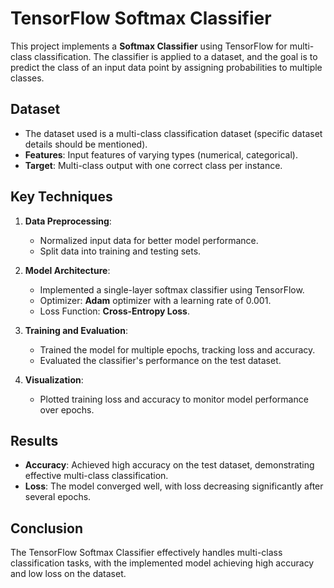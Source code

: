 

# TensorFlow Softmax Classifier

This project implements a **Softmax Classifier** using TensorFlow for multi-class classification. The classifier is applied to a dataset, and the goal is to predict the class of an input data point by assigning probabilities to multiple classes.

## Dataset
- The dataset used is a multi-class classification dataset (specific dataset details should be mentioned).
- **Features**: Input features of varying types (numerical, categorical).
- **Target**: Multi-class output with one correct class per instance.

## Key Techniques
1. **Data Preprocessing**:
   - Normalized input data for better model performance.
   - Split data into training and testing sets.

2. **Model Architecture**:
   - Implemented a single-layer softmax classifier using TensorFlow.
   - Optimizer: **Adam** optimizer with a learning rate of 0.001.
   - Loss Function: **Cross-Entropy Loss**.

3. **Training and Evaluation**:
   - Trained the model for multiple epochs, tracking loss and accuracy.
   - Evaluated the classifier's performance on the test dataset.

4. **Visualization**:
   - Plotted training loss and accuracy to monitor model performance over epochs.

## Results
- **Accuracy**: Achieved high accuracy on the test dataset, demonstrating effective multi-class classification.
- **Loss**: The model converged well, with loss decreasing significantly after several epochs.

## Conclusion
The TensorFlow Softmax Classifier effectively handles multi-class classification tasks, with the implemented model achieving high accuracy and low loss on the dataset.
